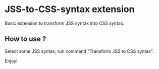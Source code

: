 # JSS-to-CSS-syntax extension

Basic extension to transform JSS syntax into CSS syntax.

## How to use ?

Select some JSS syntax, run command "Transform JSS to CSS syntax".

Enjoy!
